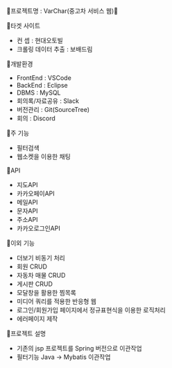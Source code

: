 🛑프로젝트명 : VarChar(중고차 서비스 웹)🛑

💠타겟 사이트
- 컨 셉 : 현대오토빌
- 크롤링 데이터 추출 : 보배드림

💠개발환경
- FrontEnd : VSCode
- BackEnd : Eclipse
- DBMS : MySQL
- 회의록/자료공유 : Slack
- 버전관리 : Git(SourceTree)
- 회의 : Discord

💠주 기능
- 필터검색
- 웹소켓을 이용한 채팅

💠API
- 지도API
- 카카오페이API
- 메일API
- 문자API
- 주소API
- 카카오로그인API

💠이외 기능
- 더보기 비동기 처리
- 회원 CRUD
- 자동차 매물 CRUD
- 게시판 CRUD
- 모달창을 활용한 찜목록
- 미디어 쿼리를 적용한 반응형 웹
- 로그인/회원가입 페이지에서 정규표현식을 이용한 로직처리
- 에러페이지 제작

💠프로젝트 설명
- 기존의 jsp 프로젝트를 Spring 버전으로 이관작업
- 필터기능 Java -> Mybatis 이관작업

